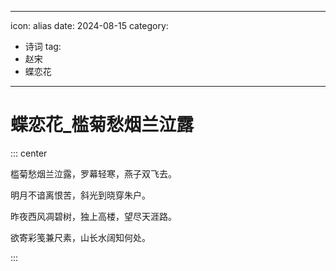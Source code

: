 
---
icon: alias
date: 2024-08-15
category:
  - 诗词
tag:
  - 赵宋
  - 蝶恋花
---

# 蝶恋花_槛菊愁烟兰泣露

<!-- more -->


::: center 

槛菊愁烟兰泣露，罗幕轻寒，燕子双飞去。

明月不谙离恨苦，斜光到晓穿朱户。

昨夜西风凋碧树，独上高楼，望尽天涯路。

欲寄彩笺兼尺素，山长水阔知何处。

:::